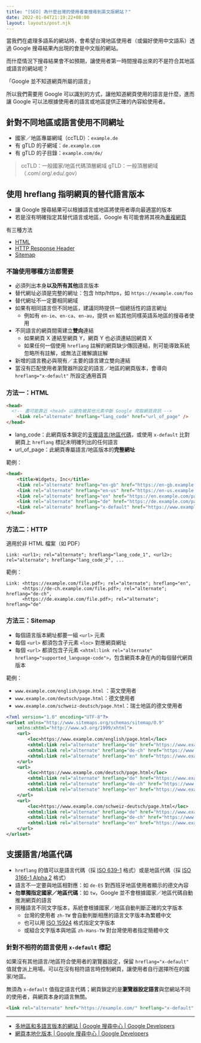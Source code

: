 ```yaml
---
title: "[SEO] 為什麼台灣的使用者會搜尋到英文版網站？"
date: 2022-01-04T21:19:22+08:00
layout: layouts/post.njk
---
```


當我們在處理多語系的網站時，會希望台灣地區使用者（或偏好使用中文語系）透過 Google 搜尋結果內出現的會是中文版的網站。

而什麼情況下搜尋結果會不如預期，讓使用者第一時間搜尋出來的不是符合其地區或語言的網站呢？

「Google 並不知道網頁所屬的語言」

所以我們需要用 Google 可以識別的方式，讓他知道網頁使用的語言是什麼，進而讓 Google 可以法根據使用者的語言或地區提供正確的內容給使用者。

## 針對不同地區或語言使用不同網址


- 國家／地區專屬網域（ccTLD）：`example.de`
- 有 gTLD 的子網域：`de.example.com`
- 有 gTLD 的子目錄：`example.com/de/`

> ccTLD：一般國家/地區代碼頂層網域
> gTLD：一般頂層網域（.com/.org/.edu/.gov）

## 使用 hreflang 指明網頁的替代語言版本

- 讓 Google 搜尋結果可以根據語言或地區將使用者導向最適當的版本
- 若是沒有明確指定其替代語言或地區，Google 有可能會將其視為[重複網頁](https://developers.google.com/search/docs/advanced/crawling/consolidate-duplicate-urls)

有三種方法

- [HTML](#方法一：html)
- [HTTP Response Header](#方法二：http)
- [Sitemap](#方法三：sitemap)

### 不論使用哪種方法都需要

- 必須列出本身**以及所有其他**語言版本
- 替代網址必須是完整的網址：包含 http/https，如 `https://example.com/foo`
- 替代網址不一定要相同網域
- 如果有相同語言但不同地區，建議同時提供一個總括性的語言網址
  - 例如有 `en-ie`、`en-ca`、`en-au`，提供 `en` 給其他同樣英語系地區的搜尋者使用
- 不同語言的網頁間需建立**雙向**連結
  - 如果網頁 X 連結至網頁 Y，網頁 Y 也必須連結回網頁 X
  - 如果任何一個使用 `hreflang` 註解的網頁缺少傳回連結，則可能導致系統忽略所有註解，或無法正確解讀註解
- 新增的語言務必與現有／主要的語言建立雙向連結
- 當沒有匹配使用者瀏覽器所設定的語言／地區的網頁版本，會導向  `hreflang="x-default"` 所設定通用首頁

### 方法一：HTML

```html
<head>
  <!-- 盡可能靠近 <head> 以避免被其他元素中斷 Google 爬取網頁資訊 -->
	<link rel="alternate" hreflang="lang_code" href="url_of_page" />
</head>
```

- lang_code：此網頁版本鎖定的[支援語言/地區代碼](#支援語言%2F地區代碼)，或使用 `x-default` 比對網頁上 `hreflang` 標記未明確列出的任何語言
- url_of_page：此網頁專屬語言/地區版本的**完整網址**

範例：

```html
<head>
    <title>Widgets, Inc</title>
    <link rel="alternate" hreflang="en-gb" href="https://en-gb.example.com/page.html" />
    <link rel="alternate" hreflang="en-us" href="https://en-us.example.com/page.html" />
    <link rel="alternate" hreflang="en" href="https://en.example.com/page.html" />
    <link rel="alternate" hreflang="de" href="https://de.example.com/page.html" />
    <link rel="alternate" hreflang="x-default" href="https://www.example.com/" />
</head>
```



### 方法二：HTTP

適用於非 HTML 檔案（如 PDF）

```nginx
Link: <url1>; rel="alternate"; hreflang="lang_code_1", <url2>; rel="alternate"; hreflang="lang_code_2", ...
```

範例：

```nginx
Link: <https://example.com/file.pdf>; rel="alternate"; hreflang="en",
      <https://de-ch.example.com/file.pdf>; rel="alternate"; hreflang="de-ch",
      <https://de.example.com/file.pdf>; rel="alternate"; hreflang="de"
```



### 方法三：Sitemap

- 每個語言版本網址都要一組 `<url>` 元素
- 每個 `<url>` 都須包含子元素 `<loc>` 對應網頁網址
- 每個 `<url>` 都須包含子元素 `<xhtml:link rel="alternate" hreflang="supported_language-code">`，包含網頁本身在內的每個替代網頁版本

範例：

- `www.example.com/english/page.html` ：英文使用者
- `www.example.com/deutsch/page.html`：德文使用者
- `www.example.com/schweiz-deutsch/page.html`：瑞士地區的德文使用者

```xml
<?xml version="1.0" encoding="UTF-8"?>
<urlset xmlns="http://www.sitemaps.org/schemas/sitemap/0.9"
    xmlns:xhtml="http://www.w3.org/1999/xhtml">
    <url>
        <loc>https://www.example.com/english/page.html</loc>
        <xhtml:link rel="alternate" hreflang="de" href="https://www.example.com/deutsch/page.html"/>
        <xhtml:link rel="alternate" hreflang="de-ch" href="https://www.example.com/schweiz-deutsch/page.html"/>
        <xhtml:link rel="alternate" hreflang="en" href="https://www.example.com/english/page.html"/>
    </url>
    <url>
        <loc>https://www.example.com/deutsch/page.html</loc>
        <xhtml:link rel="alternate" hreflang="de" href="https://www.example.com/deutsch/page.html"/>
        <xhtml:link rel="alternate" hreflang="de-ch" href="https://www.example.com/schweiz-deutsch/page.html"/>
        <xhtml:link rel="alternate" hreflang="en" href="https://www.example.com/english/page.html"/>
    </url>
    <url>
        <loc>https://www.example.com/schweiz-deutsch/page.html</loc>
        <xhtml:link rel="alternate" hreflang="de" href="https://www.example.com/deutsch/page.html"/>
        <xhtml:link rel="alternate" hreflang="de-ch" href="https://www.example.com/schweiz-deutsch/page.html"/>
        <xhtml:link rel="alternate" hreflang="en" href="https://www.example.com/english/page.html"/>
    </url>
</urlset>
```

## 支援語言/地區代碼

- `hreflang` 的值可以是語言代碼（採 [ISO 639-1](https://en.wikipedia.org/wiki/List_of_ISO_639-1_codes) 格式）或是地區代碼（採 [ISO 3166-1 Alpha 2](https://en.wikipedia.org/wiki/ISO_3166-1_alpha-2) 格式）
- 語言不一定要與地區相對應：如 `de-ES` 對西班牙地區使用者顯示的德文內容
- **勿單獨指定國家／地區代碼**：如 `tw`，Google 並不會根據國家／地區代碼自動推測網頁的語言
- 同種語言不同文字版本，系統會根據國家／地區自動判斷正確的文字版本
  - 台灣的使用者 `zh-TW` 會自動判斷相應的語言文字版本為繁體中文
  - 也可以用 [ISO 15924](https://unicode.org/iso15924/iso15924-codes.html) 格式指定文字版本
  - 或組合文字版本與地區 `zh-Hans-TW` 對台灣使用者指定簡體中文

### 針對不相符的語言使用 `x-default` 標記

如果沒有其他語言/地區符合使用者的瀏覽器設定，保留 `hreflang="x-default"` 值就會派上用場。可以在沒有相符語言時控制網頁，讓使用者自行選擇所在的國家/地區。

無須為 `x-default` 值指定語言代碼；網頁鎖定的是**瀏覽器設定語言**與您網站不同的使用者，與網頁本身的語言無關。

```html
<link rel="alternate" href="https://example.com/" hreflang="x-default" />
```



---

- [多地區和多語言版本的網站 | Google 搜尋中心  |  Google Developers](https://developers.google.com/search/docs/advanced/crawling/managing-multi-regional-sites)
- [網頁本地化版本 | Google 搜尋中心  |  Google Developers](https://developers.google.com/search/docs/advanced/crawling/localized-versions)
